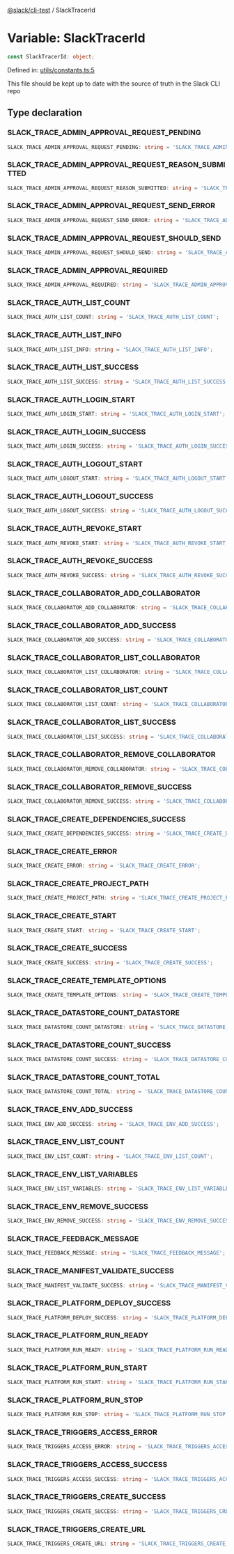 [@slack/cli-test](../index.md) / SlackTracerId

# Variable: SlackTracerId

```ts
const SlackTracerId: object;
```

Defined in: [utils/constants.ts:5](https://github.com/slackapi/node-slack-sdk/blob/main/packages/cli-test/src/utils/constants.ts#L5)

This file should be kept up to date with the source of truth in the Slack CLI repo

## Type declaration

### SLACK\_TRACE\_ADMIN\_APPROVAL\_REQUEST\_PENDING

```ts
SLACK_TRACE_ADMIN_APPROVAL_REQUEST_PENDING: string = 'SLACK_TRACE_ADMIN_APPROVAL_REQUEST_PENDING';
```

### SLACK\_TRACE\_ADMIN\_APPROVAL\_REQUEST\_REASON\_SUBMITTED

```ts
SLACK_TRACE_ADMIN_APPROVAL_REQUEST_REASON_SUBMITTED: string = 'SLACK_TRACE_ADMIN_APPROVAL_REQUEST_REASON_SUBMITTED';
```

### SLACK\_TRACE\_ADMIN\_APPROVAL\_REQUEST\_SEND\_ERROR

```ts
SLACK_TRACE_ADMIN_APPROVAL_REQUEST_SEND_ERROR: string = 'SLACK_TRACE_ADMIN_APPROVAL_REQUEST_SEND_ERROR';
```

### SLACK\_TRACE\_ADMIN\_APPROVAL\_REQUEST\_SHOULD\_SEND

```ts
SLACK_TRACE_ADMIN_APPROVAL_REQUEST_SHOULD_SEND: string = 'SLACK_TRACE_ADMIN_APPROVAL_REQUEST_SHOULD_SEND';
```

### SLACK\_TRACE\_ADMIN\_APPROVAL\_REQUIRED

```ts
SLACK_TRACE_ADMIN_APPROVAL_REQUIRED: string = 'SLACK_TRACE_ADMIN_APPROVAL_REQUIRED';
```

### SLACK\_TRACE\_AUTH\_LIST\_COUNT

```ts
SLACK_TRACE_AUTH_LIST_COUNT: string = 'SLACK_TRACE_AUTH_LIST_COUNT';
```

### SLACK\_TRACE\_AUTH\_LIST\_INFO

```ts
SLACK_TRACE_AUTH_LIST_INFO: string = 'SLACK_TRACE_AUTH_LIST_INFO';
```

### SLACK\_TRACE\_AUTH\_LIST\_SUCCESS

```ts
SLACK_TRACE_AUTH_LIST_SUCCESS: string = 'SLACK_TRACE_AUTH_LIST_SUCCESS';
```

### SLACK\_TRACE\_AUTH\_LOGIN\_START

```ts
SLACK_TRACE_AUTH_LOGIN_START: string = 'SLACK_TRACE_AUTH_LOGIN_START';
```

### SLACK\_TRACE\_AUTH\_LOGIN\_SUCCESS

```ts
SLACK_TRACE_AUTH_LOGIN_SUCCESS: string = 'SLACK_TRACE_AUTH_LOGIN_SUCCESS';
```

### SLACK\_TRACE\_AUTH\_LOGOUT\_START

```ts
SLACK_TRACE_AUTH_LOGOUT_START: string = 'SLACK_TRACE_AUTH_LOGOUT_START';
```

### SLACK\_TRACE\_AUTH\_LOGOUT\_SUCCESS

```ts
SLACK_TRACE_AUTH_LOGOUT_SUCCESS: string = 'SLACK_TRACE_AUTH_LOGOUT_SUCCESS';
```

### SLACK\_TRACE\_AUTH\_REVOKE\_START

```ts
SLACK_TRACE_AUTH_REVOKE_START: string = 'SLACK_TRACE_AUTH_REVOKE_START';
```

### SLACK\_TRACE\_AUTH\_REVOKE\_SUCCESS

```ts
SLACK_TRACE_AUTH_REVOKE_SUCCESS: string = 'SLACK_TRACE_AUTH_REVOKE_SUCCESS';
```

### SLACK\_TRACE\_COLLABORATOR\_ADD\_COLLABORATOR

```ts
SLACK_TRACE_COLLABORATOR_ADD_COLLABORATOR: string = 'SLACK_TRACE_COLLABORATOR_ADD_COLLABORATOR';
```

### SLACK\_TRACE\_COLLABORATOR\_ADD\_SUCCESS

```ts
SLACK_TRACE_COLLABORATOR_ADD_SUCCESS: string = 'SLACK_TRACE_COLLABORATOR_ADD_SUCCESS';
```

### SLACK\_TRACE\_COLLABORATOR\_LIST\_COLLABORATOR

```ts
SLACK_TRACE_COLLABORATOR_LIST_COLLABORATOR: string = 'SLACK_TRACE_COLLABORATOR_LIST_COLLABORATOR';
```

### SLACK\_TRACE\_COLLABORATOR\_LIST\_COUNT

```ts
SLACK_TRACE_COLLABORATOR_LIST_COUNT: string = 'SLACK_TRACE_COLLABORATOR_LIST_COUNT';
```

### SLACK\_TRACE\_COLLABORATOR\_LIST\_SUCCESS

```ts
SLACK_TRACE_COLLABORATOR_LIST_SUCCESS: string = 'SLACK_TRACE_COLLABORATOR_LIST_SUCCESS';
```

### SLACK\_TRACE\_COLLABORATOR\_REMOVE\_COLLABORATOR

```ts
SLACK_TRACE_COLLABORATOR_REMOVE_COLLABORATOR: string = 'SLACK_TRACE_COLLABORATOR_REMOVE_COLLABORATOR';
```

### SLACK\_TRACE\_COLLABORATOR\_REMOVE\_SUCCESS

```ts
SLACK_TRACE_COLLABORATOR_REMOVE_SUCCESS: string = 'SLACK_TRACE_COLLABORATOR_REMOVE_SUCCESS';
```

### SLACK\_TRACE\_CREATE\_DEPENDENCIES\_SUCCESS

```ts
SLACK_TRACE_CREATE_DEPENDENCIES_SUCCESS: string = 'SLACK_TRACE_CREATE_DEPENDENCIES_SUCCESS';
```

### SLACK\_TRACE\_CREATE\_ERROR

```ts
SLACK_TRACE_CREATE_ERROR: string = 'SLACK_TRACE_CREATE_ERROR';
```

### SLACK\_TRACE\_CREATE\_PROJECT\_PATH

```ts
SLACK_TRACE_CREATE_PROJECT_PATH: string = 'SLACK_TRACE_CREATE_PROJECT_PATH';
```

### SLACK\_TRACE\_CREATE\_START

```ts
SLACK_TRACE_CREATE_START: string = 'SLACK_TRACE_CREATE_START';
```

### SLACK\_TRACE\_CREATE\_SUCCESS

```ts
SLACK_TRACE_CREATE_SUCCESS: string = 'SLACK_TRACE_CREATE_SUCCESS';
```

### SLACK\_TRACE\_CREATE\_TEMPLATE\_OPTIONS

```ts
SLACK_TRACE_CREATE_TEMPLATE_OPTIONS: string = 'SLACK_TRACE_CREATE_TEMPLATE_OPTIONS';
```

### SLACK\_TRACE\_DATASTORE\_COUNT\_DATASTORE

```ts
SLACK_TRACE_DATASTORE_COUNT_DATASTORE: string = 'SLACK_TRACE_DATASTORE_COUNT_DATASTORE';
```

### SLACK\_TRACE\_DATASTORE\_COUNT\_SUCCESS

```ts
SLACK_TRACE_DATASTORE_COUNT_SUCCESS: string = 'SLACK_TRACE_DATASTORE_COUNT_SUCCESS';
```

### SLACK\_TRACE\_DATASTORE\_COUNT\_TOTAL

```ts
SLACK_TRACE_DATASTORE_COUNT_TOTAL: string = 'SLACK_TRACE_DATASTORE_COUNT_TOTAL';
```

### SLACK\_TRACE\_ENV\_ADD\_SUCCESS

```ts
SLACK_TRACE_ENV_ADD_SUCCESS: string = 'SLACK_TRACE_ENV_ADD_SUCCESS';
```

### SLACK\_TRACE\_ENV\_LIST\_COUNT

```ts
SLACK_TRACE_ENV_LIST_COUNT: string = 'SLACK_TRACE_ENV_LIST_COUNT';
```

### SLACK\_TRACE\_ENV\_LIST\_VARIABLES

```ts
SLACK_TRACE_ENV_LIST_VARIABLES: string = 'SLACK_TRACE_ENV_LIST_VARIABLES';
```

### SLACK\_TRACE\_ENV\_REMOVE\_SUCCESS

```ts
SLACK_TRACE_ENV_REMOVE_SUCCESS: string = 'SLACK_TRACE_ENV_REMOVE_SUCCESS';
```

### SLACK\_TRACE\_FEEDBACK\_MESSAGE

```ts
SLACK_TRACE_FEEDBACK_MESSAGE: string = 'SLACK_TRACE_FEEDBACK_MESSAGE';
```

### SLACK\_TRACE\_MANIFEST\_VALIDATE\_SUCCESS

```ts
SLACK_TRACE_MANIFEST_VALIDATE_SUCCESS: string = 'SLACK_TRACE_MANIFEST_VALIDATE_SUCCESS';
```

### SLACK\_TRACE\_PLATFORM\_DEPLOY\_SUCCESS

```ts
SLACK_TRACE_PLATFORM_DEPLOY_SUCCESS: string = 'SLACK_TRACE_PLATFORM_DEPLOY_SUCCESS';
```

### SLACK\_TRACE\_PLATFORM\_RUN\_READY

```ts
SLACK_TRACE_PLATFORM_RUN_READY: string = 'SLACK_TRACE_PLATFORM_RUN_READY';
```

### SLACK\_TRACE\_PLATFORM\_RUN\_START

```ts
SLACK_TRACE_PLATFORM_RUN_START: string = 'SLACK_TRACE_PLATFORM_RUN_START';
```

### SLACK\_TRACE\_PLATFORM\_RUN\_STOP

```ts
SLACK_TRACE_PLATFORM_RUN_STOP: string = 'SLACK_TRACE_PLATFORM_RUN_STOP';
```

### SLACK\_TRACE\_TRIGGERS\_ACCESS\_ERROR

```ts
SLACK_TRACE_TRIGGERS_ACCESS_ERROR: string = 'SLACK_TRACE_TRIGGERS_ACCESS_ERROR';
```

### SLACK\_TRACE\_TRIGGERS\_ACCESS\_SUCCESS

```ts
SLACK_TRACE_TRIGGERS_ACCESS_SUCCESS: string = 'SLACK_TRACE_TRIGGERS_ACCESS_SUCCESS';
```

### SLACK\_TRACE\_TRIGGERS\_CREATE\_SUCCESS

```ts
SLACK_TRACE_TRIGGERS_CREATE_SUCCESS: string = 'SLACK_TRACE_TRIGGERS_CREATE_SUCCESS';
```

### SLACK\_TRACE\_TRIGGERS\_CREATE\_URL

```ts
SLACK_TRACE_TRIGGERS_CREATE_URL: string = 'SLACK_TRACE_TRIGGERS_CREATE_URL';
```
